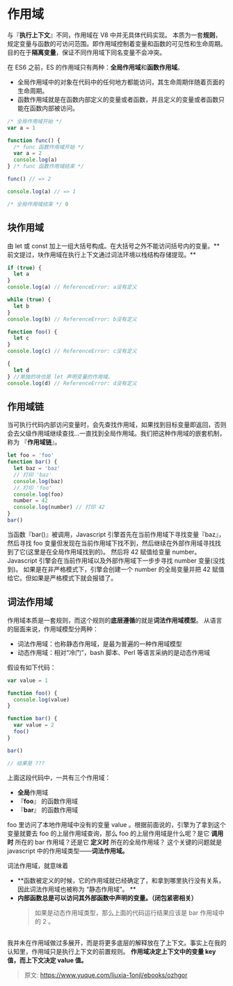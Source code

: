 # 作用域

与『**执行上下文**』不同，作用域在 V8 中并无具体代码实现。 本质为一套**规则**，规定变量与函数的可访问范围。即作用域控制着变量和函数的可见性和生命周期。目的在于**隔离变量**，保证不同作用域下同名变量不会冲突。

在 ES6 之前，ES 的作用域只有两种：**全局作用域**和**函数作用域**。

- 全局作用域中的对象在代码中的任何地方都能访问，其生命周期伴随着页面的生命周期。
- 函数作用域就是在函数内部定义的变量或者函数，并且定义的变量或者函数只能在函数内部被访问。

```javascript
/* 全局作用域开始 */
var a = 1

function func() {
  /* func 函数作用域开始 */
  var a = 2
  console.log(a)
} /* func 函数作用域结束 */

func() // => 2

console.log(a) // => 1

/* 全局作用域结束 */ 0
```

## 块作用域

由 let 或 const 加上一组大括号构成。在大括号之外不能访问括号内的变量。** 前文提过，块作用域在执行上下文通过词法环境以栈结构存储提现。**

```javascript
if (true) {
  let a
}
console.log(a) // ReferenceError: a没有定义

while (true) {
  let b
}
console.log(b) // ReferenceError: b没有定义

function foo() {
  let c
}
console.log(c) // ReferenceError: c没有定义

{
  let d
} //单独的块也是 let 声明变量的作用域。
console.log(d) // ReferenceError: d没有定义
```

## 作用域链

当可执行代码内部访问变量时，会先查找作用域，如果找到目标变量即返回，否则会去父级作用域继续查找...一直找到全局作用域。我们把这种作用域的嵌套机制，称为 『**作用域链**』。

```javascript
let foo = 'foo'
function bar() {
  let baz = 'baz'
  // 打印 'baz'
  console.log(baz)
  // 打印 'foo'
  console.log(foo)
  number = 42
  console.log(number) // 打印 42
}
bar()
```

当函数『bar()』被调用，Javascript 引擎首先在当前作用域下寻找变量『baz』，然后寻找 foo 变量但发现在当前作用域下找不到，然后继续在外部作用域寻找找到了它(这里是在全局作用域找到的)。 然后将 42 赋值给变量 number。Javascript 引擎会在当前作用域以及外部作用域下一步步寻找 number 变量(没找到)。
如果是在非严格模式下，引擎会创建一个 number 的全局变量并把 42 赋值给它。但如果是严格模式下就会报错了。

## 词法作用域

作用域本质是一套规则，而这个规则的**底层遵循**的就是**词法作用域模型**。
从语言的层面来说，作用域模型分两种：

- 词法作用域：也称静态作用域，是最为普遍的一种作用域模型
- 动态作用域：相对“冷门”，bash 脚本、Perl 等语言采纳的是动态作用域

假设有如下代码：

```javascript
var value = 1

function foo() {
  console.log(value)
}

function bar() {
  var value = 2
  foo()
}

bar()

// 结果是 ???
```

上面这段代码中，一共有三个作用域：

- **全局**作用域
- 『**foo**』 的函数作用域
- 『**bar**』 的函数作用域

foo 里访问了本地作用域中没有的变量 value 。根据前面说的，引擎为了拿到这个变量就要去 foo 的上层作用域查询，那么 foo 的上层作用域是什么呢？是它 **调用时** 所在的 bar 作用域？还是它 **定义时** 所在的全局作用域？
这个关键的问题就是 javascript 中的作用域类型——**词法作用域。**

词法作用域，就意味着

- **函数被定义的时候，它的作用域就已经确定了，和拿到哪里执行没有关系，因此词法作用域也被称为 “静态作用域”。 **
- **内部函数总是可以访问其外部函数中声明的变量。（闭包紧密相关）**
  > 如果是动态作用域类型，那么上面的代码运行结果应该是 bar 作用域中的 2 。

##

我并未在作用域做过多展开，而是将更多底层的解释放在了上下文。事实上在我的认知里，作用域只是执行上下文的前置规则。 **作用域决定上下文中的变量 key 值，而上下文决定 value 值。**

> 原文: <https://www.yuque.com/liuxia-1onjl/ebooks/ozhgor>
